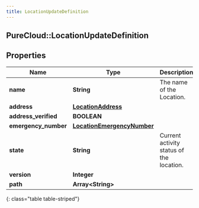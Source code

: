 ```yaml
---
title: LocationUpdateDefinition
---
```

## PureCloud::LocationUpdateDefinition

## Properties

|Name | Type | Description | Notes|
|------------ | ------------- | ------------- | -------------|
| **name** | **String** | The name of the Location. | [optional] |
| **address** | [**LocationAddress**](LocationAddress.html) |  | [optional] |
| **address_verified** | **BOOLEAN** |  | [optional] |
| **emergency_number** | [**LocationEmergencyNumber**](LocationEmergencyNumber.html) |  | [optional] |
| **state** | **String** | Current activity status of the location. | [optional] |
| **version** | **Integer** |  | [optional] |
| **path** | **Array&lt;String&gt;** |  | [optional] |
{: class="table table-striped"}


